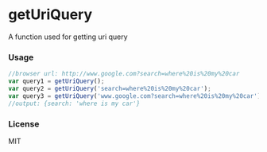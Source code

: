 # getUriQuery
A function used for getting uri query

### Usage
```js
//browser url: http://www.google.com?search=where%20is%20my%20car
var query1 = getUriQuery();
var query2 = getUriQuery('search=where%20is%20my%20car');
var query3 = getUriQuery('www.google.com?search=where%20is%20my%20car');
//output: {search: 'where is my car'}
```

### License
MIT
